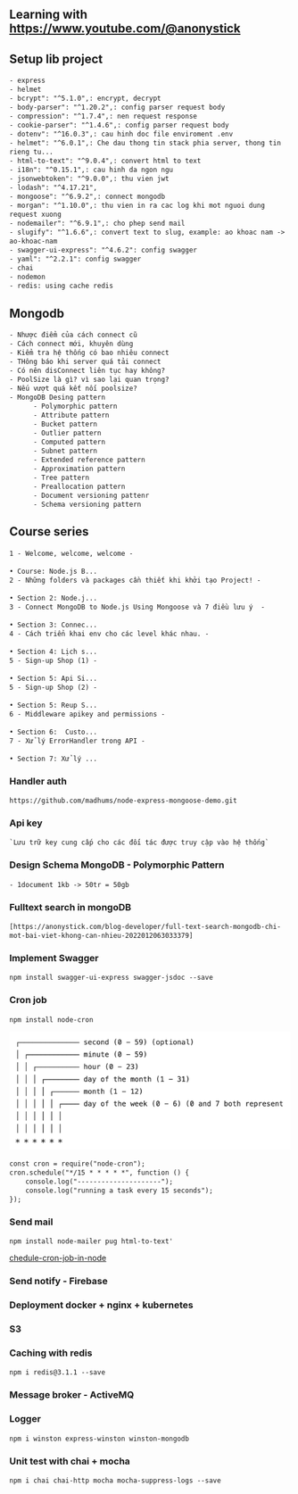 ## Learning with https://www.youtube.com/@anonystick

## Setup lib project
    - express
    - helmet
    - bcrypt": "^5.1.0",: encrypt, decrypt
    - body-parser": "^1.20.2",: config parser request body
    - compression": "^1.7.4",: nen request response
    - cookie-parser": "^1.4.6",: config parser request body
    - dotenv": "^16.0.3",: cau hinh doc file enviroment .env
    - helmet": "^6.0.1",: Che dau thong tin stack phia server, thong tin rieng tu...
    - html-to-text": "^9.0.4",: convert html to text
    - i18n": "^0.15.1",: cau hinh da ngon ngu
    - jsonwebtoken": "^9.0.0",: thu vien jwt
    - lodash": "^4.17.21",
    - mongoose": "^6.9.2",: connect mongodb
    - morgan": "^1.10.0",: thu vien in ra cac log khi mot nguoi dung request xuong
    - nodemailer": "^6.9.1",: cho phep send mail
    - slugify": "^1.6.6",: convert text to slug, example: ao khoac nam -> ao-khoac-nam
    - swagger-ui-express": "^4.6.2": config swagger
    - yaml": "^2.2.1": config swagger
    - chai
    - nodemon
    - redis: using cache redis

## Mongodb
    - Nhược điểm của cách connect cũ
    - Cách connect mới, khuyên dùng
    - Kiểm tra hệ thống có bao nhiêu connect
    - THông báo khi server quá tải connect
    - Có nên disConnect liên tục hay không?
    - PoolSize là gì? vì sao lại quan trọng?
    - Nếu vượt quá kết nối poolsize?
    - MongoDB Desing pattern
          - Polymorphic pattern
          - Attribute pattern
          - Bucket pattern
          - Outlier pattern
          - Computed pattern
          - Subnet pattern
          - Extended reference pattern
          - Approximation pattern
          - Tree pattern
          - Preallocation pattern
          - Document versioning pattenr
          - Schema versioning pattern


## Course series
    1 - Welcome, welcome, welcome -   

    • Course: Node.js B...  
    2 - Những folders và packages cần thiết khi khởi tạo Project! -
    
    • Section 2: Node.j...  
    3 - Connect MongoDB to Node.js Using Mongoose và 7 điều lưu ý  -
    
    • Section 3: Connec...  
    4 - Cách triển khai env cho các level khác nhau. -
    
    • Section 4: Lịch s...  
    5 - Sign-up Shop (1) -
    
    • Section 5: Api Si...  
    5 - Sign-up Shop (2) -
    
    • Section 5: Reup S...  
    6 - Middleware apikey and permissions -
    
    • Section 6:  Custo...  
    7 - Xử lý ErrorHandler trong API -
    
    • Section 7: Xử lý ...
### Handler auth
    https://github.com/madhums/node-express-mongoose-demo.git

### Api key
    `Lưu trữ key cung cấp cho các đối tác được truy cập vào hệ thống`

### Design Schema MongoDB - Polymorphic Pattern
    - 1document 1kb -> 50tr = 50gb

### Fulltext search in mongoDB
    [https://anonystick.com/blog-developer/full-text-search-mongodb-chi-mot-bai-viet-khong-can-nhieu-2022012063033379]

### Implement Swagger
    npm install swagger-ui-express swagger-jsdoc --save

### Cron job
    npm install node-cron
![img.png](img.png)

    const cron = require("node-cron");
    cron.schedule("*/15 * * * * *", function () {
        console.log("---------------------");
        console.log("running a task every 15 seconds");
    });

### Send mail
    npm install node-mailer pug html-to-text'

[chedule-cron-job-in-node](https://reflectoring.io/schedule-cron-job-in-node/)

### Send notify - Firebase

### Deployment docker + nginx + kubernetes

### S3

### Caching with redis
    npm i redis@3.1.1 --save

### Message broker - ActiveMQ

### Logger
    npm i winston express-winston winston-mongodb


### Unit test with chai + mocha
    npm i chai chai-http mocha mocha-suppress-logs --save
